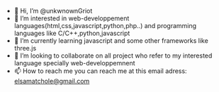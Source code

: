 - 👋 Hi, I’m @unkwnownGriot
- 👀 I’m interested in web-developpement languages(html,css,javascript,python,php..) and programming languages like C/C++,python,javascript
- 🌱 I’m currently learning javascript and some other frameworks like three.js
- 💞️ I’m looking to collaborate on all project who refer to my interested language specially web-developpemnent
- 📫 How to reach me you can reach me at this email adress: elsamatchole@gmail.com

<!---
unkwnownGriot/unkwnownGriot is a ✨ special ✨ repository because its `README.md` (this file) appears on your GitHub profile.
You can click the Preview link to take a look at your changes.
--->
